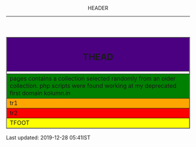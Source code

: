 <html><head>
<meta content="text/html; charset=utf-8" http-equiv="Content-Type" />
<link rel="stylesheet" href="/kol.css" type="text/css">
<title>README</title></head>
<body bgcolor="">
<header>HEADER<BR><HR></header>
<table width="" border="" cols="" rows="" align="center" bordercollapse="" rules=""  bgcolor=""><col group valign="top"><col border=""  align="left"><col border=""  align="center"><col align=right border="" ><tr><td></td></tr>
<col valign=top align=left width="" height=""><thead valign=top><tr><th bgcolor=indigo><H2>THEAD</H2></th></tr>
</thead>
<tfoot><tr><td bgcolor=yellow>TFOOT</td></tr></tfoot>
<tbody bgcolor=orange>
<tr><td bgcolor=green colspan=3>pages contains a collection selected randomly from an older collection. php scripts were found working at my deprecated first domain kolumn.in</td></tr>
<tr><td  bgcolor="">tr1</td></tr><tr><td rowspan=2  bgcolor=red>tr2</td></tr></tbody></table> 

<footer>Last updated: 2019-12-28 05:41IST</footer>
</body></html>
